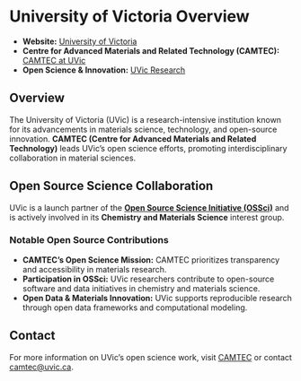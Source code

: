 # University of Victoria Overview

- **Website:** [University of Victoria](https://www.uvic.ca/)
- **Centre for Advanced Materials and Related Technology (CAMTEC):** [CAMTEC at UVic](https://www.uvic.ca/research/centres/camtec/)
- **Open Science & Innovation:** [UVic Research](https://www.uvic.ca/research/)

## Overview  

The University of Victoria (UVic) is a research-intensive institution known for its advancements in materials science, technology, and open-source innovation. **CAMTEC (Centre for Advanced Materials and Related Technology)** leads UVic’s open science efforts, promoting interdisciplinary collaboration in material sciences.

## Open Source Science Collaboration  

UVic is a launch partner of the **[Open Source Science Initiative (OSSci)](https://www.opensource.science/)** and is actively involved in its **Chemistry and Materials Science** interest group.

### Notable Open Source Contributions  

- **CAMTEC’s Open Science Mission:** CAMTEC prioritizes transparency and accessibility in materials research.
- **Participation in OSSci:** UVic researchers contribute to open-source software and data initiatives in chemistry and materials science.
- **Open Data & Materials Innovation:** UVic supports reproducible research through open data frameworks and computational modeling.

## Contact  

For more information on UVic’s open science work, visit [CAMTEC](https://www.uvic.ca/research/centres/camtec/) or contact [camtec@uvic.ca](mailto:camtec@uvic.ca).
